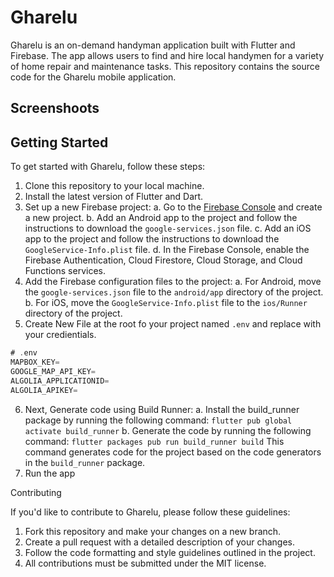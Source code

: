 # Gharelu

Gharelu is an on-demand handyman application built with Flutter and Firebase. The app allows users to find and hire local handymen for a variety of home repair and maintenance tasks. This repository contains the source code for the Gharelu mobile application.


## Screenshoots



## Getting Started
To get started with Gharelu, follow these steps:

1. Clone this repository to your local machine.
2. Install the latest version of Flutter and Dart.
3. Set up a new Firebase project:
    a. Go to the [Firebase Console](https://console.firebase.google.com) and create a new project.
    b. Add an Android app to the project and follow the instructions to download the `google-services.json` file.
    c. Add an iOS app to the project and follow the instructions to download the `GoogleService-Info.plist` file.
    d. In the Firebase Console, enable the Firebase Authentication, Cloud Firestore, Cloud Storage, and Cloud Functions services.
4. Add the Firebase configuration files to the project:
    a. For Android, move the `google-services.json` file to the `android/app` directory of the project.
    b. For iOS, move the `GoogleService-Info.plist` file to the `ios/Runner` directory of the project.
5. Create New File at the root fo your project named `.env` and replace with your credientials.
```dart
# .env
MAPBOX_KEY=
GOOGLE_MAP_API_KEY=
ALGOLIA_APPLICATIONID=
ALGOLIA_APIKEY=  
```
6. Next, Generate code using Build Runner:
    a. Install the build_runner package by running the following command:
       ```
       flutter pub global activate build_runner
       ```
    b. Generate the code by running the following command:
       ```
       flutter packages pub run build_runner build
       ```
       This command generates code for the project based on the code generators in the `build_runner` package.
6. Run the app






Contributing

If you'd like to contribute to Gharelu, please follow these guidelines:

1. Fork this repository and make your changes on a new branch.
2. Create a pull request with a detailed description of your changes.
3. Follow the code formatting and style guidelines outlined in the project.
4. All contributions must be submitted under the MIT license.